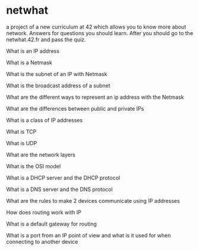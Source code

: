# netwhat
a project of a new curriculum at 42 which allows you to know more about network.
Answers for questions you should learn. After you should go to the netwhat.42.fr and pass the quiz.

<p> What is an IP address </p>
<p> What is a Netmask </p>
<p> What is the subnet of an IP with Netmask </p>
<p> What is the broadcast address of a subnet </p>
<p> What are the different ways to represent an ip address with the Netmask </p>
<p> What are the differences between public and private IPs </p>
<p> What is a class of IP addresses </p>
<p> What is TCP </p>
<p> What is UDP </p>
<p> What are the network layers </p>
<p> What is the OSI model </p>
<p> What is a DHCP server and the DHCP protocol </p>
<p> What is a DNS server and the DNS protocol </p>
<p> What are the rules to make 2 devices communicate using IP addresses </p>
<p> How does routing work with IP </p>
<p> What is a default gateway for routing </p>
<p> What is a port from an IP point of view and what is it used for when connecting 
to another device </p>
